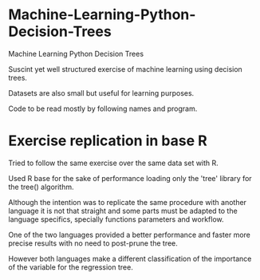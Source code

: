 # Machine-Learning-Python-Decision-Trees
Machine Learning Python Decision Trees

Suscint yet well structured exercise of machine learning using decision trees.

Datasets are also small but useful for learning purposes.

Code to be read mostly by following names and program.

# Exercise replication in base R
Tried to follow the same exercise over the same data set with R.

Used R base for the sake of performance loading only the 'tree' library for the tree() algorithm.

Although the intention was to replicate the same procedure with another language it is not that straight and some parts must be adapted to the language specifics, specially functions parameters and workflow.

One of the two languages provided a better performance and faster more precise results with no need to post-prune the tree.

However both languages make a different classification of the importance of the variable for the regression tree.
